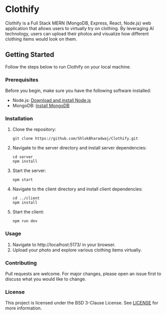 # Clothify

Clothify is a Full Stack MERN (MongoDB, Express, React, Node.js) web application that allows users to virtually try on clothing. By leveraging AI technology, users can upload their photos and visualize how different clothing items would look on them.

## Getting Started

Follow the steps below to run Clothify on your local machine.

### Prerequisites

Before you begin, make sure you have the following software installed:

- Node.js: [Download and install Node.js](https://nodejs.org/)
- MongoDB: [Install MongoDB](https://docs.mongodb.com/manual/installation/)

### Installation

1. Clone the repository:

   ```
   git clone https://github.com/ShlokBharadwaj/Clothify.git
   ```
   
2. Navigate to the server directory and install server dependencies:

    ```
    cd server
    npm install
    ```
3. Start the server:

    ```
    npm start
    ```
4. Navigate to the client directory and install client dependencies:

    ```
    cd ../client
    npm install
    ```
5. Start the client:

    ```
    npm run dev
    ```

### Usage

1. Navigate to http://localhost:5173/ in your browser.
2. Upload your photo and explore various clothing items virtually.

### Contributing

Pull requests are welcome. For major changes, please open an issue first to discuss what you would like to change.

### License

This project is licensed under the BSD 3-Clause License. See [LICENSE](LICENSE) for more information.
